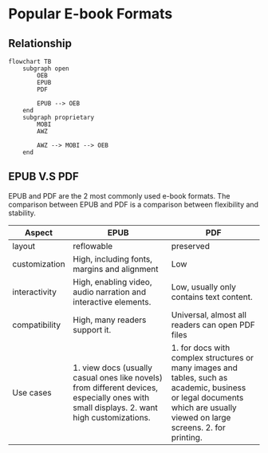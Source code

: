 # Popular E-book Formats

## Relationship

```mermaid
flowchart TB
    subgraph open
        OEB
        EPUB
        PDF
        
        EPUB --> OEB
    end
    subgraph proprietary
        MOBI
        AWZ

        AWZ --> MOBI --> OEB
    end
```

## EPUB V.S PDF

EPUB and PDF are the 2 most commonly used e-book formats. The comparison between EPUB and PDF is a comparison between flexibility and stability.

| Aspect | EPUB | PDF |
| --- | --- | --- |
| layout | reflowable | preserved |
| customization | High, including fonts, margins and alignment | Low |
| interactivity | High, enabling video, audio narration and interactive elements.| Low, usually only contains text content.|
| compatibility | High, many readers support it. | Universal, almost all readers can open PDF files|
| Use cases | 1. view docs (usually casual ones like novels) from different devices, especially ones with small displays. 2. want high customizations.| 1. for docs with complex structures or many images and tables, such as academic, business or legal documents which are usually viewed on large screens. 2. for printing.|
